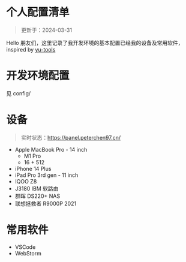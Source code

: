# 个人配置清单

> 更新于：2024-03-31

Hello 朋友们，这里记录了我开发环境的基本配置已经我的设备及常用软件，inspired by [yu-tools](https://github.com/pseudoyu/yu-tools)

# 开发环境配置

见 config/

# 设备

> 实时状态：https://panel.peterchen97.cn/

- Apple MacBook Pro - 14 inch
  - M1 Pro
  - 16 + 512
- iPhone 14 Plus
- iPad Pro 3rd gen - 11 inch
- IQOO Z8
- J3180 IBM 软路由
- 群晖 DS220+ NAS
- 联想拯救者 R9000P 2021

# 常用软件

- VSCode
- WebStorm